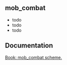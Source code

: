 ## mob_combat

- todo <br/>
- todo <br/>
- todo <br/>

## Documentation

[Book: mob_combat scheme.](https://xray-forge.github.io/stalker-xrf-book/script_engine/schemes/mob_combat.html)
